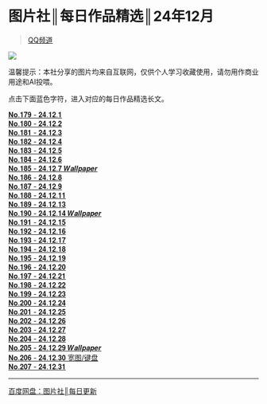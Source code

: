 # 图片社║每日作品精选║24年12月
> [QQ频道](https://pd.qq.com/s/dqoffr17d)  

![](https://i.postimg.cc/tgByN569/9d1o88.jpg)  

温馨提示：本社分享的图片均来自互联网，仅供个人学习收藏使用，请勿用作商业用途和AI投喂。 
 
点击下面蓝色字符，进入对应的每日作品精选长文。

[𝐍𝐨.𝟏𝟕𝟗 - 𝟐𝟒.𝟏𝟐.𝟏](https://pd.qq.com/s/fz4gp0dfq)  
[𝐍𝐨.𝟏𝟖𝟎 - 𝟐𝟒.𝟏𝟐.𝟐](https://pd.qq.com/s/g6dcdg400)  
[𝐍𝐨.𝟏𝟖𝟏 - 𝟐𝟒.𝟏𝟐.𝟑](https://pd.qq.com/s/84zcbgso4)  
[𝐍𝐨.𝟏𝟖𝟐 - 𝟐𝟒.𝟏𝟐.𝟒](https://pd.qq.com/s/dhqrqohxr)  
[𝐍𝐨.𝟏𝟖𝟑 - 𝟐𝟒.𝟏𝟐.𝟓](https://pd.qq.com/s/98xpnsgr3)  
[𝐍𝐨.𝟏𝟖𝟒 - 𝟐𝟒.𝟏𝟐.𝟔](https://pd.qq.com/s/2zvkpgf67)  
[𝐍𝐨.𝟏𝟖𝟓 - 𝟐𝟒.𝟏𝟐.𝟕 𝑾𝒂𝒍𝒍𝒑𝒂𝒑𝒆𝒓](https://pd.qq.com/s/8019c66em)  
[𝐍𝐨.𝟏𝟖𝟔 - 𝟐𝟒.𝟏𝟐.𝟖](https://pd.qq.com/s/37tqxuik)  
[𝐍𝐨.𝟏𝟖𝟕 - 𝟐𝟒.𝟏𝟐.𝟗](https://pd.qq.com/s/4bp1npise)  
[𝐍𝐨.𝟏𝟖𝟖 - 𝟐𝟒.𝟏𝟐.𝟏𝟏](https://pd.qq.com/s/h8nuqolhd)  
[𝐍𝐨.𝟏𝟖𝟗 - 𝟐𝟒.𝟏𝟐.𝟏𝟑](https://pd.qq.com/s/3t4p142lj)  
[𝐍𝐨.𝟏𝟗𝟎 - 𝟐𝟒.𝟏𝟐.𝟏𝟒 𝑾𝒂𝒍𝒍𝒑𝒂𝒑𝒆𝒓](https://pd.qq.com/s/hdogy7zx)  
[𝐍𝐨.𝟏𝟗𝟏 - 𝟐𝟒.𝟏𝟐.𝟏𝟓](https://pd.qq.com/s/2s9xpt9xq)  
[𝐍𝐨.𝟏𝟗𝟐 - 𝟐𝟒.𝟏𝟐.𝟏𝟔](https://pd.qq.com/s/9g358okil)  
[𝐍𝐨.𝟏𝟗𝟑 - 𝟐𝟒.𝟏𝟐.𝟏𝟕](https://pd.qq.com/s/2wbylohyt)  
[𝐍𝐨.𝟏𝟗𝟒 - 𝟐𝟒.𝟏𝟐.𝟏𝟖](https://pd.qq.com/s/wf16n4n9)  
[𝐍𝐨.𝟏𝟗𝟓 - 𝟐𝟒.𝟏𝟐.𝟏𝟗](https://pd.qq.com/s/goxpnmrzq)  
[𝐍𝐨.𝟏𝟗𝟔 - 𝟐𝟒.𝟏𝟐.𝟐𝟎](https://pd.qq.com/s/1qp7rfw2y)  
[𝐍𝐨.𝟏𝟗𝟕 - 𝟐𝟒.𝟏𝟐.𝟐𝟏](https://pd.qq.com/s/69k0cfu0t)  
[𝐍𝐨.𝟏𝟗𝟖 - 𝟐𝟒.𝟏𝟐.𝟐𝟐](https://pd.qq.com/s/cxgjmul97)  
[𝐍𝐨.𝟏𝟗𝟗 - 𝟐𝟒.𝟏𝟐.𝟐𝟑](https://pd.qq.com/s/6bhq0pc0q)  
[𝐍𝐨.𝟐𝟎𝟎 - 𝟐𝟒.𝟏𝟐.𝟐𝟒](https://pd.qq.com/s/7l09wo3rv)  
[𝐍𝐨.𝟐𝟎𝟏 - 𝟐𝟒.𝟏𝟐.𝟐𝟓](https://pd.qq.com/s/4qkmsyan2)  
[𝐍𝐨.𝟐𝟎𝟐 - 𝟐𝟒.𝟏𝟐.𝟐𝟔](https://pd.qq.com/s/aiva6af6c)  
[𝐍𝐨.𝟐𝟎𝟑 - 𝟐𝟒.𝟏𝟐.𝟐𝟕](https://pd.qq.com/s/96cmbmb6i)  
[𝐍𝐨.𝟐𝟎𝟒 - 𝟐𝟒.𝟏𝟐.𝟐𝟖](https://pd.qq.com/s/g0uezx5qg)  
[𝐍𝐨.𝟐𝟎𝟓 - 𝟐𝟒.𝟏𝟐.𝟐𝟗 𝑾𝒂𝒍𝒍𝒑𝒂𝒑𝒆𝒓](https://pd.qq.com/s/6n2nmy5h0)  
[𝐍𝐨.𝟐𝟎𝟔 - 𝟐𝟒.𝟏𝟐.𝟑𝟎 宽图/键盘](https://pd.qq.com/s/g1ef7grxk)  
[𝐍𝐨.𝟐𝟎𝟕 - 𝟐𝟒.𝟏𝟐.𝟑𝟏](https://pd.qq.com/s/hazb16im2)  
- - -
[百度网盘：图片社║每日更新](https://pan.baidu.com/s/1NoLnUzId9TA6hHFwh-6X2w?pwd=HUDA)  